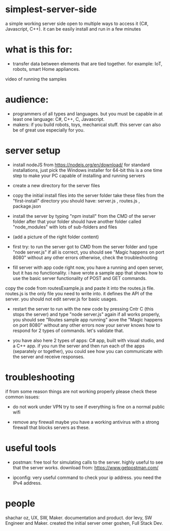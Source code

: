 # simplest-server-side
a simple working server side open to multiple ways to access it (C#, Javascript, C++). it can be easily install and run in a few minutes




# what is this for:
- transfer data between elements that are tied together.
for example: IoT, robots, smart Home appliances.

video of running the samples


# audience:
- programmers of all types and languages.
but you must be capable in at least one language: C#, C++, C, Javascript.
- makers: if you build robots, toys, mechanical stuff.
this server can also be of great use especially for you.



# server setup
- install nodeJS from https://nodejs.org/en/download/ 
for standard installations, just pick the Windows installer for 64-bit
this is a one time step to make your PC capable of installing and running servers

- create a new directory for the server files

- copy the initial install files into the server folder
take these files from the "first-install" directory
you should have: server.js , routes.js , package.json

- install the server by typing "npm install" from the CMD of the server folder 
after that your folder should have another folder called "node_modules" with lots of sub-folders and files

- (add a picture of the right folder content)

- first try: to run the server got to CMD from the server folder and type "node server.js"
if all is correct, you should see "Magic happens on port 8080" without any other errors
otherwise, check the troubleshooting 

- fill server with app code
right now, you have a running and open server, but it has no functionality.
i have wrote a sample app that shows how to use the basic server functionality of POST and GET commands.

copy the code from routesExample.js and paste it into the routes.js file.
routes.js is the only file you need to write into. it defines the API of the server. you should not edit server.js for basic usages. 

- restart the server to run with the new code by pressing Cntr C (this stops the server) and type "node server.js" again
if all works properly, you should see "Routes sample app running" aove the "Magic happens on port 8080" without any other errors
now your server knows how to respond for 2 types of commands. let's validate that.

- you have also here 2 types of apps: C# app, built with visual studio, and a C++ app.
if you run the server and then run each of the apps (separately or together), you could see how you can communicate with the server and receive responses.



# troubleshooting
if from some reason things are not working properly please check these common issues:
- do not work under VPN
try to see if everything is fine on a normal public wifi

- remove any firewall
maybe you have a working antivirus with a strong firewall that blocks servers as these. 




# useful tools
- postman: free tool for simulating calls to the server. highly useful to see that the server works.
download from: https://www.getpostman.com/

- ipconfig: very useful command to check your ip address. you need the IPv4 address.


# people
shachar oz, UX, SW, Maker. documentation and product.
dor levy, SW Engineer and Maker. created the initial server
omer goshen, Full Stack Dev.